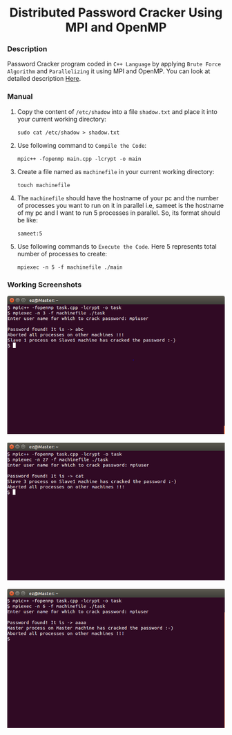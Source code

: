 <h1 align="center">Distributed Password Cracker Using MPI and OpenMP</h1>

### Description
Password Cracker program coded in `C++ Language` by applying `Brute Force Algorithm` and `Parallelizing` it using MPI and OpenMP. You can look at detailed description [Here](https://github.com/SameetAsadullah/Distributed-Password-Cracker-Using-MPI-and-OpenMP/blob/main/Project%20Statement.pdf).

### Manual
1) Copy the content of `/etc/shadow` into a file `shadow.txt` and place it into your current working directory:
    ```
    sudo cat /etc/shadow > shadow.txt
    ```
    
2) Use following command to `Compile the Code`:
    ```
    mpic++ -fopenmp main.cpp -lcrypt -o main
    ```

3) Create a file named as `machinefile` in your current working directory:
    ```
    touch machinefile
    ```

4) The `machinefile` should have the hostname of your pc and the number of processes you want to run on it in parallel i.e, sameet is the hostname of my pc and I want to run 5 processes in parallel. So, its format should be like:
    ```
    sameet:5
    ```

5) Use following commands to `Execute the Code`. Here 5 represents total number of processes to create:
    ```
    mpiexec -n 5 -f machinefile ./main
    ```
    
### Working Screenshots
<div align="center">
  <img src = "https://github.com/SameetAsadullah/Distributed-Password-Cracker-Using-MPI-and-OpenMP/blob/main/extras/working-ss-1.PNG" alt = "" width="700px"/>
</div>
<br/>
<div align="center">
  <img src = "https://github.com/SameetAsadullah/Distributed-Password-Cracker-Using-MPI-and-OpenMP/blob/main/extras/working-ss-2.PNG" alt = "" width="700px"/>
</div>
<br/>
<div align="center">
  <img src = "https://github.com/SameetAsadullah/Distributed-Password-Cracker-Using-MPI-and-OpenMP/blob/main/extras/working-ss-3.PNG" alt = "" width="700px"/>
</div>
